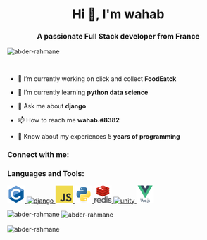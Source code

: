 
<h1 align="center">Hi 👋, I'm wahab</h1>
<h3 align="center">A passionate Full Stack developer from France</h3>

<p align="left"> <img src="https://komarev.com/ghpvc/?username=abder-rahmane&label=Profile%20views&color=0e75b6&style=flat" alt="abder-rahmane" /> </p>


<p align="left"> <a href="https://twitter.com/" target="blank"><img src="https://img.shields.io/twitter/follow/?logo=twitter&style=for-the-badge" alt="" /></a> </p>

- 🔭 I’m currently working on click and collect **FoodEatck**

- 🌱 I’m currently learning **python data science**

- 💬 Ask me about **django**

- 📫 How to reach me **wahab.#8382**

- 📄 Know about my experiences 5 **years of programming**

<h3 align="left">Connect with me:</h3>
<p align="left">
</p>

<h3 align="left">Languages and Tools:</h3>
<p align="left"> <a href="https://www.cprogramming.com/" target="_blank" rel="noreferrer"> <img src="https://raw.githubusercontent.com/devicons/devicon/master/icons/c/c-original.svg" alt="c" width="40" height="40"/> </a> <a href="https://www.djangoproject.com/" target="_blank" rel="noreferrer"> <img src="https://cdn.worldvectorlogo.com/logos/django.svg" alt="django" width="40" height="40"/> </a> <a href="https://developer.mozilla.org/en-US/docs/Web/JavaScript" target="_blank" rel="noreferrer"> <img src="https://raw.githubusercontent.com/devicons/devicon/master/icons/javascript/javascript-original.svg" alt="javascript" width="40" height="40"/> </a> <a href="https://www.python.org" target="_blank" rel="noreferrer"> <img src="https://raw.githubusercontent.com/devicons/devicon/master/icons/python/python-original.svg" alt="python" width="40" height="40"/> </a> <a href="https://redis.io" target="_blank" rel="noreferrer"> <img src="https://raw.githubusercontent.com/devicons/devicon/master/icons/redis/redis-original-wordmark.svg" alt="redis" width="40" height="40"/> </a> <a href="https://unity.com/" target="_blank" rel="noreferrer"> <img src="https://www.vectorlogo.zone/logos/unity3d/unity3d-icon.svg" alt="unity" width="40" height="40"/> </a> <a href="https://vuejs.org/" target="_blank" rel="noreferrer"> <img src="https://raw.githubusercontent.com/devicons/devicon/master/icons/vuejs/vuejs-original-wordmark.svg" alt="vuejs" width="40" height="40"/> </a> </p>

<p><img align="left" src="https://github-readme-stats.vercel.app/api/top-langs?username=abder-rahmane&show_icons=true&locale=en&layout=compact" alt="abder-rahmane" /></p>

<p>&nbsp;<img align="center" src="https://github-readme-stats.vercel.app/api?username=abder-rahmane&show_icons=true&locale=en" alt="abder-rahmane" /></p>

<p><img align="center" src="https://github-readme-streak-stats.herokuapp.com/?user=abder-rahmane&" alt="abder-rahmane" /></p>
